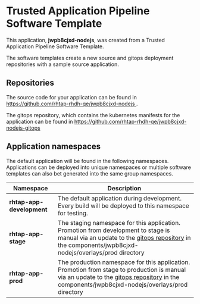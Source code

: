 # Trusted Application Pipeline Software Template

This application, **jwpb8cjxd-nodejs**, was created from a Trusted Application Pipeline Software Template.

The software templates create a new source and gitops deployment repositories with a sample source application. 

## Repositories

The source code for your application can be found in [https://github.com/rhtap-rhdh-qe/jwpb8cjxd-nodejs ](https://github.com/rhtap-rhdh-qe/jwpb8cjxd-nodejs ).
 
The gitops repository, which contains the kubernetes manifests for the application can be found in 
[https://github.com/rhtap-rhdh-qe/jwpb8cjxd-nodejs-gitops ](https://github.com/rhtap-rhdh-qe/jwpb8cjxd-nodejs-gitops ) 

## Application namespaces 

The default application will be found in the following namespaces. Applications can be deployed into unique namespaces or multiple software templates can also bet generated into the same group namespaces.  

|  Namespace   |  Description   |  
| -------- | -------- |   
| **rhtap-app-development** | The default application during development. Every build will be deployed to this namespace for testing. | 
| **rhtap-app-stage** | The staging namespace for this application. Promotion from development to stage is manual via an update to the [gitops repository](https://github.com/rhtap-rhdh-qe/jwpb8cjxd-nodejs-gitops ) in the components/jwpb8cjxd-nodejs/overlays/prod directory |  
| **rhtap-app-prod** | The production namespace for this application. Promotion from stage to production is manual via an update to the [gitops repository](https://github.com/rhtap-rhdh-qe/jwpb8cjxd-nodejs-gitops ) in the components/jwpb8cjxd-nodejs/overlays/prod directory | 